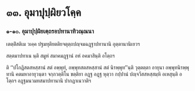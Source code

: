 <h1>๓๓. อุมาปุปฺผิยวโคฺค</h1>
<h3>๑-๑๐. อุมาปุปฺผิยเตฺถรอปทานาทิวณฺณนา</h3>
<p>เตตฺติํสติเม  วเคฺค ปฐมทุติยตติยจตุตฺถปญฺจมฉฎฺฐาปทานานิ อุตฺตานานิเยวฯ</p>


<p> สตฺตมาปทาเน นฺติ สมูหํ สมาคมฎฺฐานํ อหํ อคมาสินฺติ อโตฺถฯ</p>


<p> ติ ‘‘ปโกฎิสตสหสฺสานํ สตํ อพฺพุทํ, อพฺพุทสตสหสฺสานํ สตํ นิรพฺพุท’’นฺติ วุตฺตตฺตา อายุนา อพฺพุทนิรพฺพุทานิ คตมหาอายุวนฺตา  จกฺกวตฺติโน ขตฺติยา อฎฺฐ อฎฺฐ หุตฺวา กปฺปานํ ปญฺจวีสสหสฺสมฺหิ  อเหสุนฺติ อโตฺถฯ อฎฺฐมนวมทสมาปทานานิ ปากฎาเนวาติฯ</p>

</p>






